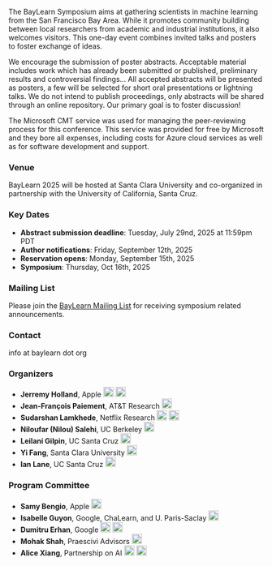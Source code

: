 The BayLearn Symposium aims at gathering scientists in machine learning from the San Francisco Bay Area. While it promotes community building between local researchers from academic and industrial institutions, it also welcomes visitors. This one-day event combines invited talks and posters to foster exchange of ideas.

We encourage the submission of poster abstracts. Acceptable material includes work which has already been submitted or published, preliminary results and controversial findings... All accepted abstracts will be presented as posters, a few will be selected for short oral presentations or lightning talks. We do not intend to publish proceedings, only abstracts will be shared through an online repository. Our primary goal is to foster discussion!

The Microsoft CMT service was used for managing the peer-reviewing process for this conference. This service was provided for free by Microsoft and they bore all expenses, including costs for Azure cloud services as well as for software development and support.

### Venue
BayLearn 2025 will be hosted at Santa Clara University and co-organized in partnership with the University of California, Santa Cruz.

### Key Dates
* **Abstract submission deadline**: Tuesday, July 29nd, 2025 at 11:59pm PDT
* **Author notifications**: Friday, September 12th, 2025
* **Reservation opens**: Monday, September 15th, 2025
* **Symposium**: Thursday, Oct 16th, 2025

### Mailing List
Please join the [BayLearn Mailing List](https://list.baylearn.org/mailer/subscription?f=aK11NFcwFHDsqyg2KtuWT9EADnAgk1IC6JmBfVDyvslA1pA3IFZ0eb1CNHk3hiPbn9uo8h06Xpg9uJpNfDV7Eg&sa=D&sntz=1&usg=AFQjCNFY4nELZp_qKIPqOxRyfww6bTArnQ) for receiving symposium related announcements.

### Contact
info at baylearn dot org

### Organizers
  * **Jerremy Holland**, Apple  <a href="https://www.linkedin.com/in/jerremy/"><img src="static/images/linkedin-logo.png" alt="Jerremy's LinkedIn Profile" width="20" padding="5"/></a> <a href="https://twitter.com/jerremy"><img src="static/images/twitter-logo-square.png" alt="Jerremy's Twitter" width="20" padding="5"/></a>
  * **Jean-François Paiement**, AT&T Research <a href="https://www.linkedin.com/in/jean-francois-paiement-75a40217/"><img src="static/images/linkedin-logo.png" alt="JF's LinkedIn Profile" width="20" padding="5"/></a>
  * **Sudarshan Lamkhede**, Netflix Research <a href="https://www.linkedin.com/in/sudarshanlamkhede/"><img src="static/images/linkedin-logo.png" alt="Sudarshan's LinkedIn Profile" width="20" padding="5"/></a> <a href="https://twitter.com/__sudarshan__"><img src="static/images/twitter-logo-square.png" alt="Jerremy's Twitter" width="20" padding="5"/></a>
  * **Niloufar (Nilou) Salehi**, UC Berkeley <a href="https://www.linkedin.com/in/niloufar-salehi/"><img src="static/images/linkedin-logo.png" alt="Niloufar's LinkedIn Profile" width="20" padding="5"/></a> 
  * **Leilani Gilpin**, UC Santa Cruz <a href="https://www.linkedin.com/in/leilanigilpin/"><img src="static/images/linkedin-logo.png" alt="Leilani's LinkedIn Profile" width="20" padding="5"/></a>
  * **Yi Fang**, Santa Clara University <a href="https://www.linkedin.com/in/yi-fang-63a82b16/"><img src="static/images/linkedin-logo.png" alt="Yi's LinkedIn Profile" width="20" padding="5"/></a>
  * **Ian Lane**, UC Santa Cruz <a href="https://www.linkedin.com/in/ianrlane/"><img src="static/images/linkedin-logo.png" alt="Leilani's LinkedIn Profile" width="20" padding="5"/></a>


### Program Committee
  * **Samy Bengio**, Apple <a href="https://www.linkedin.com/in/bengio/"><img src="static/images/linkedin-logo.png" alt="Samy's LinkedIn Profile" width="20" padding="5"/></a>
  * **Isabelle Guyon**, Google, ChaLearn, and U. Paris-Saclay <a href="https://www.linkedin.com/in/isabelle-guyon-aa371170/"><img src="static/images/linkedin-logo.png" alt="Isabelle's LinkedIn Profile" width="20" padding="5"/></a>
  * **Dumitru Erhan**, Google <a href="https://www.linkedin.com/in/dumitruerhan/"><img src="static/images/linkedin-logo.png" alt="Dumitru's LinkedIn Profile" width="20" padding="5"/></a> <a href="https://twitter.com/doomie"><img src="static/images/twitter-logo-square.png" alt="Jerremy's Twitter" width="20" padding="5"/></a>
  * **Mohak Shah**, Praescivi Advisors <a href="https://www.linkedin.com/in/mohakshah1/"><img src="static/images/linkedin-logo.png" alt="Mohak's LinkedIn Profile" width="20" padding="5"/></a>
  * **Alice Xiang**, Partnership on AI <a href="https://www.linkedin.com/in/alice-xiang-3832aa18/"><img src="static/images/linkedin-logo.png" alt="Alice's LinkedIn Profile" width="20" padding="5"/></a> <a href="https://twitter.com/alicexiang"><img src="static/images/twitter-logo-square.png" alt="Alice's Twitter" width="20" padding="5"/></a>
